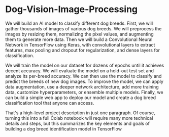 # Dog-Vision-Image-Processing

We will build an AI model to classify different dog breeds. First, we will gather thousands of images of various dog breeds. We will preprocess the images by resizing them, normalizing the pixel values, and augmenting them to generate more data. Then we will build a Convolutional Neural Network in TensorFlow using Keras, with convolutional layers to extract features, max pooling and dropout for regularization, and dense layers for classification.

We will train the model on our dataset for dozens of epochs until it achieves decent accuracy. We will evaluate the model on a hold-out test set and analyze its per-breed accuracy. We can then use the model to classify and predict the breeds of new dog images. To improve the model, we can apply data augmentation, use a deeper network architecture, add more training data, customize hyperparameters, or ensemble multiple models. Finally, we can build a simple web app to deploy our model and create a dog breed classification tool that anyone can access.

That's a high-level project description in just one paragraph. Of course, turning this into a full Colab notebook will require many more technical details and steps, but this summarizes the key elements and goals of building a dog breed identification model in TensorFlow
